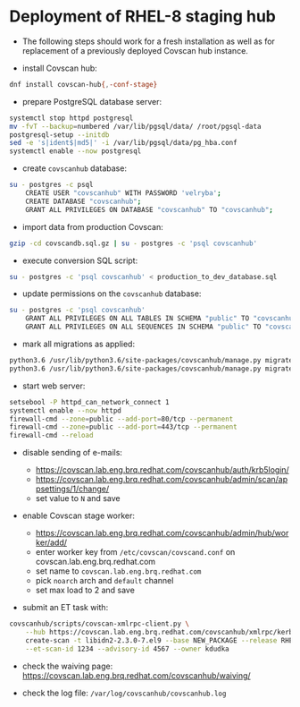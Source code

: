 # Deployment of RHEL-8 staging hub

- The following steps should work for a fresh installation as well as
  for replacement of a previously deployed Covscan hub instance.

- install Covscan hub:
```sh
dnf install covscan-hub{,-conf-stage}
```

- prepare PostgreSQL database server:
```sh
systemctl stop httpd postgresql
mv -fvT --backup=numbered /var/lib/pgsql/data/ /root/pgsql-data
postgresql-setup --initdb
sed -e 's|ident$|md5|' -i /var/lib/pgsql/data/pg_hba.conf
systemctl enable --now postgresql
```

- create `covscanhub` database:
```sh
su - postgres -c psql
    CREATE USER "covscanhub" WITH PASSWORD 'velryba';
    CREATE DATABASE "covscanhub";
    GRANT ALL PRIVILEGES ON DATABASE "covscanhub" TO "covscanhub";
```

- import data from production Covscan:
```sh
gzip -cd covscandb.sql.gz | su - postgres -c 'psql covscanhub'
```

- execute conversion SQL script:
```sh
su - postgres -c 'psql covscanhub' < production_to_dev_database.sql
```

- update permissions on the `covscanhub` database:
```sh
su - postgres -c 'psql covscanhub'
    GRANT ALL PRIVILEGES ON ALL TABLES IN SCHEMA "public" TO "covscanhub";
    GRANT ALL PRIVILEGES ON ALL SEQUENCES IN SCHEMA "public" TO "covscanhub";
```

- mark all migrations as applied:
```sh
python3.6 /usr/lib/python3.6/site-packages/covscanhub/manage.py migrate --fake
python3.6 /usr/lib/python3.6/site-packages/covscanhub/manage.py migrate
```

- start web server:
```sh
setsebool -P httpd_can_network_connect 1
systemctl enable --now httpd
firewall-cmd --zone=public --add-port=80/tcp --permanent
firewall-cmd --zone=public --add-port=443/tcp --permanent
firewall-cmd --reload
```

- disable sending of e-mails:
    - https://covscan.lab.eng.brq.redhat.com/covscanhub/auth/krb5login/
    - https://covscan.lab.eng.brq.redhat.com/covscanhub/admin/scan/appsettings/1/change/
    - set value to `N` and save

- enable Covscan stage worker:
    - https://covscan.lab.eng.brq.redhat.com/covscanhub/admin/hub/worker/add/
    - enter worker key from `/etc/covscan/covscand.conf` on covscan.lab.eng.brq.redhat.com
    - set name to `covscan.lab.eng.brq.redhat.com`
    - pick `noarch` arch and `default` channel
    - set max load to 2 and save

- submit an ET task with:
```sh
covscanhub/scripts/covscan-xmlrpc-client.py \
    --hub https://covscan.lab.eng.brq.redhat.com/covscanhub/xmlrpc/kerbauth/ \
    create-scan -t libidn2-2.3.0-7.el9 --base NEW_PACKAGE --release RHEL-9.0.0 \
    --et-scan-id 1234 --advisory-id 4567 --owner kdudka
```

- check the waiving page: https://covscan.lab.eng.brq.redhat.com/covscanhub/waiving/

- check the log file: `/var/log/covscanhub/covscanhub.log`
